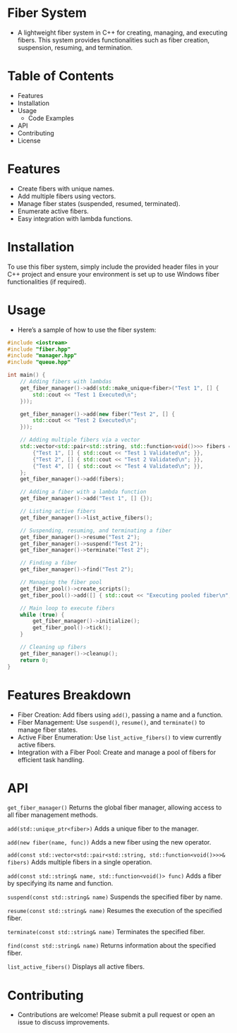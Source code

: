 # Fiber System
- A lightweight fiber system in C++ for creating, managing, and executing fibers. This system provides functionalities such as fiber creation, suspension, resuming, and termination.

# Table of Contents
- Features
- Installation
- Usage
  - Code Examples
- API
- Contributing
- License

# Features
- Create fibers with unique names.
- Add multiple fibers using vectors.
- Manage fiber states (suspended, resumed, terminated).
- Enumerate active fibers.
- Easy integration with lambda functions.

# Installation
To use this fiber system, simply include the provided header files in your C++ project and ensure your environment is set up to use Windows fiber functionalities (if required).

# Usage

- Here’s a sample of how to use the fiber system:

```c++
#include <iostream>
#include "fiber.hpp"
#include "manager.hpp"
#include "queue.hpp"

int main() {
    // Adding fibers with lambdas
    get_fiber_manager()->add(std::make_unique<fiber>("Test 1", [] {
        std::cout << "Test 1 Executed\n";
    }));

    get_fiber_manager()->add(new fiber("Test 2", [] {
        std::cout << "Test 2 Executed\n";
    }));

    // Adding multiple fibers via a vector
    std::vector<std::pair<std::string, std::function<void()>>> fibers = {
        {"Test 1", [] { std::cout << "Test 1 Validated\n"; }},
        {"Test 2", [] { std::cout << "Test 2 Validated\n"; }},
        {"Test 4", [] { std::cout << "Test 4 Validated\n"; }},
    };
    get_fiber_manager()->add(fibers);

    // Adding a fiber with a lambda function
    get_fiber_manager()->add("Test 1", [] {});

    // Listing active fibers
    get_fiber_manager()->list_active_fibers();

    // Suspending, resuming, and terminating a fiber
    get_fiber_manager()->resume("Test 2");
    get_fiber_manager()->suspend("Test 2");
    get_fiber_manager()->terminate("Test 2");

    // Finding a fiber
    get_fiber_manager()->find("Test 2");

    // Managing the fiber pool
    get_fiber_pool()->create_scripts();
    get_fiber_pool()->add([] { std::cout << "Executing pooled fiber\n"; });

    // Main loop to execute fibers
    while (true) {
        get_fiber_manager()->initialize();
        get_fiber_pool()->tick();
    }

    // Cleaning up fibers
    get_fiber_manager()->cleanup();
    return 0;
}
```

# Features Breakdown
- Fiber Creation: Add fibers using `add()`, passing a name and a function.
- Fiber Management: Use `suspend()`, `resume()`, and `terminate()` to manage fiber states.
- Active Fiber Enumeration: Use `list_active_fibers()` to view currently active fibers.
- Integration with a Fiber Pool: Create and manage a pool of fibers for efficient task handling.

# API
`get_fiber_manager()`
Returns the global fiber manager, allowing access to all fiber management methods.

`add(std::unique_ptr<fiber>)`
Adds a unique fiber to the manager.

`add(new fiber(name, func))`
Adds a new fiber using the new operator.

`add(const std::vector<std::pair<std::string, std::function<void()>>>& fibers)`
Adds multiple fibers in a single operation.

`add(const std::string& name, std::function<void()> func)`
Adds a fiber by specifying its name and function.

`suspend(const std::string& name)`
Suspends the specified fiber by name.

`resume(const std::string& name)`
Resumes the execution of the specified fiber.

`terminate(const std::string& name)`
Terminates the specified fiber.

`find(const std::string& name)`
Returns information about the specified fiber.

`list_active_fibers()`
Displays all active fibers.

# Contributing
- Contributions are welcome! Please submit a pull request or open an issue to discuss improvements.
